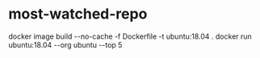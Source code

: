 # most-watched-repo
docker image build --no-cache -f Dockerfile -t ubuntu:18.04 .
docker run ubuntu:18.04 --org ubuntu --top 5
